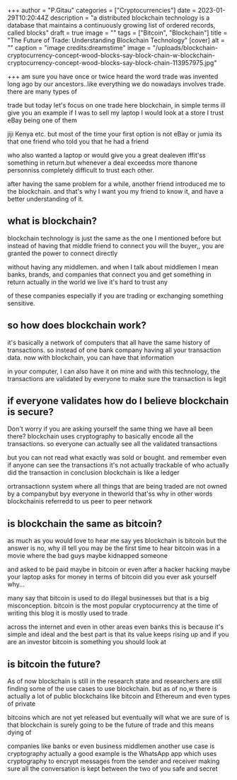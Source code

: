 +++
author = "P.Gitau"
categories = ["Cryptocurrencies"]
date = 2023-01-29T10:20:44Z
description = "a distributed blockchain technology is a database that maintains a continuously growing list of ordered records, called blocks"
draft = true
image = ""
tags = ["Bitcoin", "Blockchain"]
title = "The Future of Trade: Understanding Blockchain Technology"
[cover]
alt = ""
caption = "image credits:dreamstime"
image = "/uploads/blockchain-cryptocurrency-concept-wood-blocks-say-block-chain-w-blockchain-cryptocurrency-concept-wood-blocks-say-block-chain-113957975.jpg"

+++
am sure you have once or twice heard the word trade was invented long ago by our ancestors..like everything we do nowadays involves trade. there are many types of 

trade but today let's focus on one trade here blockchain, in simple terms ill give you an example if I was to sell my laptop I would look at a store I trust eBay being one of them 

jiji Kenya etc. but most of the time your first option is not eBay or jumia its that one friend who told you that he had a friend 

 who also wanted a laptop or would give you a great dealeven iffit'ss something in return.but whenever a deal exceedss more thanone personniss completely difficult to trust each other. 

after having the same problem for a while, another friend introduced me to the blockchain. and that's why I want you my friend to know it, and have a better understanding of it.

## what is blockchain?

blockchain technology is just the same as the one I mentioned before but instead of having that middle friend to connect you will the buyer,, you are granted the power to connect directly 

without having any middlemen. and when I talk about middlemen I mean banks, brands, and companies that connect you and get something in return actually in the world we live it's hard to trust any

of these companies especially if you are trading or exchanging something sensitive.

## so how does blockchain work?

it's basically a network of computers that all have the same history of transactions. so instead of one bank company having all your transaction data. now with blockchain, you can have that information

in your computer, I can also have it on mine and with this technology, the transactions are validated by everyone to make sure the transaction is legit

## if everyone validates how do I believe blockchain is secure?

Don't worry if you are asking yourself the same thing we have all been there? blockchain uses cryptography to basically encode all the transactions. so everyone can actually see all the validated transactions

but you can not read what exactly was sold or bought. and remember even if anyone can see the transactions it's not actually trackable of who actually did the transaction in conclusion blockchain is like a ledger

 ortransactionn system where all things that are being traded are not owned by a companybut byy  everyone in theworld that'ss why in other words blockchainis referredd to us peer to peer network 

## is blockchain the same as bitcoin?

as much as you would love to hear me say yes blockchain is bitcoin but the answer is no, why ill tell you may be the first time to hear bitcoin was in a movie where the bad guys maybe kidnapped someone

and asked to be paid maybe in bitcoin or even after a hacker hacking maybe your laptop asks for money in terms of bitcoin did you ever ask yourself why...

many say that bitcoin is used to do illegal businesses but that is a big misconception. bitcoin is the most popular cryptocurrency at the time of writing this blog it is mostly used to trade 

across the internet and even in other areas even banks this is because it's simple and ideal and the best part is that its value keeps rising up and if you are an investor bitcoin is something you should look at

## is bitcoin the future?

As of now blockchain is still in the research state and researchers are still finding some of the use cases to use blockchain. but as of no,w there is actually a lot of public blockchains like bitcoin and Ethereum and even types of private

bitcoins which are not yet released but eventually will what we are sure of is that blockchain is surely going to be the future of trade and this means dying of

companies like banks or even business middlemen another use case is cryptography actually a good example is the WhatsApp app which uses cryptography to encrypt messages from the sender and receiver making sure all the conversation is kept between the two of you safe and secret